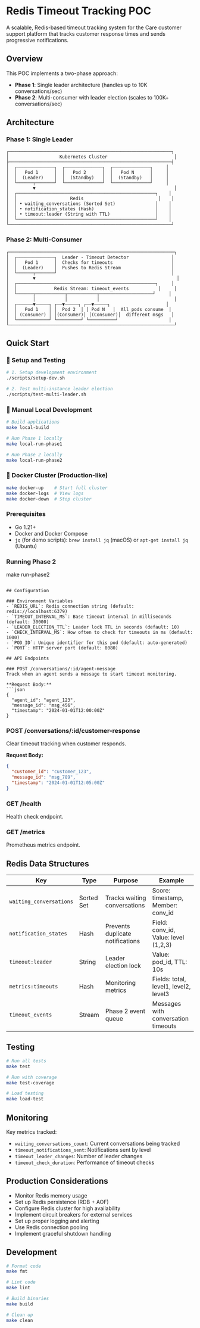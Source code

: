 # Redis Timeout Tracking POC

A scalable, Redis-based timeout tracking system for the Care customer support platform that tracks customer response times and sends progressive notifications.

## Overview

This POC implements a two-phase approach:
- **Phase 1**: Single leader architecture (handles up to 10K conversations/sec)
- **Phase 2**: Multi-consumer with leader election (scales to 100K+ conversations/sec)

## Architecture

### Phase 1: Single Leader
```
┌─────────────────────────────────────────────────────────────┐
│                   Kubernetes Cluster                         │
├─────────────────────────────────────────────────────────────┤
│  ┌──────────────┐  ┌──────────────┐  ┌──────────────┐     │
│  │   Pod 1      │  │   Pod 2      │  │   Pod N      │     │
│  │  (Leader)    │  │  (Standby)   │  │  (Standby)   │     │
│  └──────┬───────┘  └──────────────┘  └──────────────┘     │
│         ▼                                                    │
│  ┌────────────────────────────────────────────────────┐    │
│  │                    Redis                            │    │
│  │ • waiting_conversations (Sorted Set)               │    │
│  │ • notification_states (Hash)                       │    │
│  │ • timeout:leader (String with TTL)                 │    │
│  └────────────────────────────────────────────────────┘    │
└─────────────────────────────────────────────────────────────┘
```

### Phase 2: Multi-Consumer
```
┌──────────────────────────────────────────────────────────────┐
│  ┌──────────────┐  Leader - Timeout Detector                │
│  │   Pod 1      │  Checks for timeouts                      │
│  │  (Leader)    │  Pushes to Redis Stream                   │
│  └──────┬───────┘                                           │
│         ▼                                                     │
│  ┌────────────────────────────────────────────────────┐     │
│  │              Redis Stream: timeout_events           │     │
│  └──────┬───────────┬───────────┬────────────────────┘     │
│         │           │           │                            │
│  ┌──────▼─────┐ ┌──▼─────┐ ┌──▼─────┐                     │
│  │   Pod 1    │ │  Pod 2  │ │ Pod N   │  All pods consume  │
│  │ (Consumer) │ │(Consumer)│ │(Consumer)│  different msgs   │
│  └────────────┘ └─────────┘ └──────────┘                   │
└──────────────────────────────────────────────────────────────┘
```

## Quick Start

### 🚀 Setup and Testing
```bash
# 1. Setup development environment
./scripts/setup-dev.sh

# 2. Test multi-instance leader election
./scripts/test-multi-leader.sh
```

### 🏃 Manual Local Development
```bash
# Build applications
make local-build

# Run Phase 1 locally
make local-run-phase1

# Run Phase 2 locally
make local-run-phase2
```

### 🐳 Docker Cluster (Production-like)
```bash
make docker-up    # Start full cluster
make docker-logs  # View logs
make docker-down  # Stop cluster
```

### Prerequisites
- Go 1.21+
- Docker and Docker Compose
- `jq` (for demo scripts): `brew install jq` (macOS) or `apt-get install jq` (Ubuntu)

### Running Phase 2
make run-phase2
```

## Configuration

### Environment Variables
- `REDIS_URL`: Redis connection string (default: redis://localhost:6379)
- `TIMEOUT_INTERVAL_MS`: Base timeout interval in milliseconds (default: 30000)
- `LEADER_ELECTION_TTL`: Leader lock TTL in seconds (default: 10)
- `CHECK_INTERVAL_MS`: How often to check for timeouts in ms (default: 1000)
- `POD_ID`: Unique identifier for this pod (default: auto-generated)
- `PORT`: HTTP server port (default: 8080)

## API Endpoints

### POST /conversations/:id/agent-message
Track when an agent sends a message to start timeout monitoring.

**Request Body:**
```json
{
  "agent_id": "agent_123",
  "message_id": "msg_456",
  "timestamp": "2024-01-01T12:00:00Z"
}
```

### POST /conversations/:id/customer-response
Clear timeout tracking when customer responds.

**Request Body:**
```json
{
  "customer_id": "customer_123",
  "message_id": "msg_789",
  "timestamp": "2024-01-01T12:05:00Z"
}
```

### GET /health
Health check endpoint.

### GET /metrics
Prometheus metrics endpoint.

## Redis Data Structures

| Key | Type | Purpose | Example |
|-----|------|---------|---------|
| `waiting_conversations` | Sorted Set | Tracks waiting conversations | Score: timestamp, Member: conv_id |
| `notification_states` | Hash | Prevents duplicate notifications | Field: conv_id, Value: level (1,2,3) |
| `timeout:leader` | String | Leader election lock | Value: pod_id, TTL: 10s |
| `metrics:timeouts` | Hash | Monitoring metrics | Fields: total, level1, level2, level3 |
| `timeout_events` | Stream | Phase 2 event queue | Messages with conversation timeouts |

## Testing

```bash
# Run all tests
make test

# Run with coverage
make test-coverage

# Load testing
make load-test
```

## Monitoring

Key metrics tracked:
- `waiting_conversations_count`: Current conversations being tracked
- `timeout_notifications_sent`: Notifications sent by level
- `timeout_leader_changes`: Number of leader changes
- `timeout_check_duration`: Performance of timeout checks

## Production Considerations

- Monitor Redis memory usage
- Set up Redis persistence (RDB + AOF)
- Configure Redis cluster for high availability
- Implement circuit breakers for external services
- Set up proper logging and alerting
- Use Redis connection pooling
- Implement graceful shutdown handling

## Development

```bash
# Format code
make fmt

# Lint code
make lint

# Build binaries
make build

# Clean up
make clean
``` 